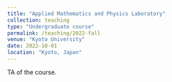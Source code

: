 ```yaml
---
title: "Applied Mathematics and Physics Laboratory"
collection: teaching
type: "Undergraduate course"
permalink: /teaching/2022-fall
venue: "Kyoto University"
date: 2022-10-01
location: "Kyoto, Japan"
---
```


TA of the course.
